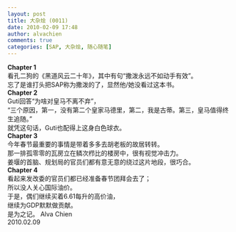 ```yaml
---
layout: post
title: 大杂烩 (0011)
date: 2010-02-09 17:48
author: alvachien
comments: true
categories: [SAP, 大杂烩, 随心随笔]
---
```

<div id="bp-5CD1AA99D25FD840_1260-content">
<div><strong>Chapter 1</strong></div>
<div>看孔二狗的《黑道风云二十年》，其中有句“撒泼永远不如动手有效”。</div>
<div>忘了是谁打头把SAP称为撒泼的了，显然他/她没看过这本书。</div>
<div> </div>
<div><strong>Chapter 2</strong></div>
<div>Guti回答“为啥对皇马不离不弃”，</div>
<div>“三个原因，第一，没有第二个皇家马德里，第二，我是古蒂。第三，皇马值得终生追随。”</div>
<div>就凭这句话，Guti也配得上这身白色球衣。</div>
<div> </div>
<div><strong>Chapter 3</strong></div>
<div>今年春节最重要的事情是带着多多去胡老板的故居转转。</div>
<div>那一排孤零零的瓦房立在鳞次栉比的楼房中，很有视觉冲击力。</div>
<div>姜堰的首脑、规划局的官员们都有意无意的绕过这片地段，很巧合。</div>
<div> </div>
<div><strong>Chapter 4</strong></div>
<div>看起来发改委的官员们都已经准备春节团拜会去了；</div>
<div>所以没人关心国际油价。</div>
<div>于是，偶们继续买着6.61每升的高价油，</div>
<div>继续为GDP默默做贡献。</div>
<div> </div>
<div>是为之记。
Alva Chien</div>
<div>2010.02.09</div>
</div>
